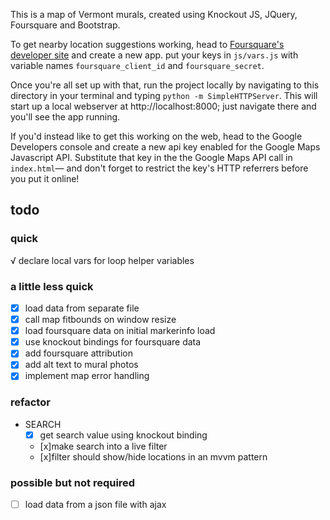 This is a map of Vermont murals, created using Knockout JS, JQuery, Foursquare and Bootstrap.

To get nearby location suggestions working, head to [Foursquare's developer site](https://developer.foursquare.com/) and create a new app. put your keys in ```js/vars.js``` with variable names ```foursquare_client_id``` and ```foursquare_secret```.

Once you're all set up with that, run the project locally by navigating to this directory in your terminal and typing `python -m SimpleHTTPServer`. This will start up a local webserver at http://localhost:8000; just navigate there and you'll see the app running.

If you'd instead like to get this working on the web, head to the Google Developers console and create a new api key enabled for the Google Maps Javascript API. Substitute that key in the the Google Maps API call in `index.html`— and don't forget to restrict the key's HTTP referrers before you put it online!


## todo
### quick
√ declare local vars for loop helper variables

### a little less quick
* [x] load data from separate file 
* [x] call map fitbounds on window resize
* [x] load foursquare data on initial markerinfo load
* [x] use knockout bindings for foursquare data
* [x] add foursquare attribution
* [x] add alt text to mural photos
* [x] implement map error handling 

### refactor
* SEARCH
    * [x] get search value using knockout binding
    * [x]make search into a live filter
    * [x]filter should show/hide locations in an mvvm pattern

### possible but not required
* [ ] load data from a json file with ajax